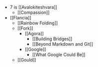 - 7 is [[Avalokiteshvara]]
  - [[Compassion]]
- [[Flancia]]
  - [[Rainbow Folding]]
  - [[Fork]]
    - [[Agora]]
      - [[Building Bridges]]
      - [[Beyond Markdown and Git]]
    - [[Google]]
      - [[What Google Could Be]]
  - [[Gould]]
